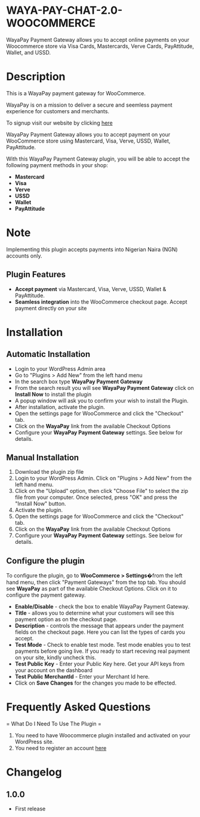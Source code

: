 # WAYA-PAY-CHAT-2.0-WOOCOMMERCE





WayaPay Payment Gateway allows you to accept online payments on your Woocommerce store via Visa Cards, Mastercards, Verve Cards, PayAttitude, Wallet, and USSD.


# Description

This is a WayaPay payment gateway for WooCommerce.

WayaPay is on a mission to deliver a secure and seemless payment experience for customers and merchants. 

To signup visit our website by clicking [here](https://www.wayapay.ng/)

WayaPay Payment Gateway allows you to accept payment on your WooCommerce store using Mastercard, Visa, Verve, USSD, Wallet, PayAttitude.

With this WayaPay Payment Gateway plugin, you will be able to accept the following payment methods in your shop:

* __Mastercard__
* __Visa__
* __Verve__
* __USSD__
* __Wallet__
* __PayAttitude__


# Note 

Implementing this plugin accepts payments into Nigerian Naira (NGN) accounts only.

## Plugin Features 

*   __Accept payment__ via Mastercard, Visa, Verve, USSD, Wallet & PayAttitude.
*   __Seamless integration__ into the WooCommerce checkout page. Accept payment directly on your site


# Installation 

## Automatic Installation 
* 	Login to your WordPress Admin area
* 	Go to "Plugins > Add New" from the left hand menu
* 	In the search box type __WayaPay Payment Gateway__
*	From the search result you will see __WayaPay Payment Gateway__ click on __Install Now__ to install the plugin
*	A popup window will ask you to confirm your wish to install the Plugin.
*	After installation, activate the plugin.
* 	Open the settings page for WooCommerce and click the "Checkout" tab.
* 	Click on the __WayaPay__ link from the available Checkout Options
*	Configure your __WayaPay Payment Gateway__ settings. See below for details.

## Manual Installation 
1. 	Download the plugin zip file
2. 	Login to your WordPress Admin. Click on "Plugins > Add New" from the left hand menu.
3.  Click on the "Upload" option, then click "Choose File" to select the zip file from your computer. Once selected, press "OK" and press the "Install Now" button.
4.  Activate the plugin.
5. 	Open the settings page for WooCommerce and click the "Checkout" tab.
6. 	Click on the __WayaPay__ link from the available Checkout Options
7.	Configure your __WayaPay Payment Gateway__ settings. See below for details.

## Configure the plugin 
To configure the plugin, go to __WooCommerce > Settings__�from the left hand menu, then click "Payment Gateways" from the top tab. You should see  __WayaPay__ as part of the available Checkout Options. Click on it to configure the payment gateway.

* __Enable/Disable__ - check the box to enable WayaPay Payment Gateway.
* __Title__ - allows you to determine what your customers will see this payment option as on the checkout page.
* __Description__ - controls the message that appears under the payment fields on the checkout page. Here you can list the types of cards you accept.
* __Test Mode__ - Check to enable test mode. Test mode enables you to test payments before going live. If you ready to start receving real payment on your site, kindly uncheck this.
* __Test Public Key__ - Enter your Public Key here. Get your API keys from your account on the dashboard
* __Test Public MerchantId__ - Enter your Merchant Id here.
* Click on __Save Changes__ for the changes you made to be effected.


# Frequently Asked Questions 

= What Do I Need To Use The Plugin =

1.	You need to have Woocommerce plugin installed and activated on your WordPress site.
2.	You need to register an account [here](https://www.wayapay.ng/)


# Changelog 

## 1.0.0 
*   First release
